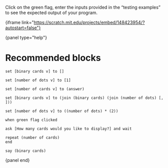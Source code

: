 Click on the green flag, enter the inputs provided in the “testing examples” to see the expected output of your program.

{iframe link="https://scratch.mit.edu/projects/embed/148423954/?autostart=false"}

{panel type="help"}

# Recommended blocks

```scratch
set [binary cards v] to []

set [number of dots v] to [1]

set [number of cards v] to (answer)

set [binary cards v] to (join (binary cards) (join (number of dots) [, ]))

set [number of dots v] to ((number of dots) * (2))
```

```scratch
when green flag clicked

ask [How many cards would you like to display?] and wait

repeat (number of cards)
end

say (binary cards)
```

{panel end}
